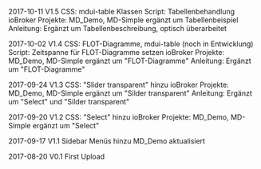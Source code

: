 2017-10-11 V1.5
CSS: mdui-table Klassen
Script: Tabellenbehandlung
ioBroker Projekte: MD_Demo, MD-Simple ergänzt um Tabellenbeispiel
Anleitung: Ergänzt um Tabellenbeschreibung, optisch überarbeitet

2017-10-02 V1.4
CSS: FLOT-Diagramme, mdui-table (noch in Entwicklung)
Script: Zeitspanne für FLOT-Diagramme setzen
ioBroker Projekte: MD_Demo, MD-Simple ergänzt um "FLOT-Diagramme"
Anleitung: Ergänzt um "FLOT-Diagramme"

2017-09-24 V1.3
CSS: "Slider transparent" hinzu
ioBroker Projekte: MD_Demo, MD-Simple ergänzt um "Silder transparent"
Anleitung: Ergänzt um "Select" und "Silder transparent"

2017-09-20 V1.2
CSS: "Select" hinzu
ioBroker Projekte: MD_Demo, MD-Simple ergänzt um "Select"

2017-09-17 V1.1
Sidebar Menüs hinzu
MD_Demo aktualisiert

2017-08-20 V0.1
First Upload
